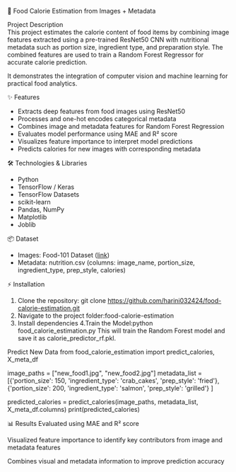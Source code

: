 🎯 Food Calorie Estimation from Images + Metadata

Project Description  
This project estimates the calorie content of food items by combining image features extracted using a pre-trained ResNet50 CNN with nutritional metadata such as portion size, ingredient type, and preparation style. The combined features are used to train a Random Forest Regressor for accurate calorie prediction.  

It demonstrates the integration of computer vision and machine learning for practical food analytics.

✨ Features
- Extracts deep features from food images using ResNet50
- Processes and one-hot encodes categorical metadata
- Combines image and metadata features for Random Forest Regression
- Evaluates model performance using MAE and R² score
- Visualizes feature importance to interpret model predictions
- Predicts calories for new images with corresponding metadata

🛠️ Technologies & Libraries
- Python
- TensorFlow / Keras
- TensorFlow Datasets
- scikit-learn
- Pandas, NumPy
- Matplotlib
- Joblib

📦 Dataset
- Images: Food-101 Dataset ([link](https://www.tensorflow.org/datasets/catalog/food101))  
- Metadata: nutrition.csv (columns: image_name, portion_size, ingredient_type, prep_style, calories)

⚡ Installation
1. Clone the repository:
   git clone https://github.com/harini032424/food-calorie-estimation.git
2. Navigate to the project folder:food-calorie-estimation
3. Install dependencies
4.Train the Model:python food_calorie_estimation.py
  This will train the Random Forest model and save it as calorie_predictor_rf.pkl.

Predict New Data
from food_calorie_estimation import predict_calories, X_meta_df

image_paths = ["new_food1.jpg", "new_food2.jpg"]
metadata_list = [{'portion_size': 150, 'ingredient_type': 'crab_cakes', 'prep_style': 'fried'},
    {'portion_size': 200, 'ingredient_type': 'salmon', 'prep_style': 'grilled'}
]

predicted_calories = predict_calories(image_paths, metadata_list, X_meta_df.columns)
print(predicted_calories)

📊 Results
Evaluated using MAE and R² score

Visualized feature importance to identify key contributors from image and metadata features

Combines visual and metadata information to improve prediction accuracy


